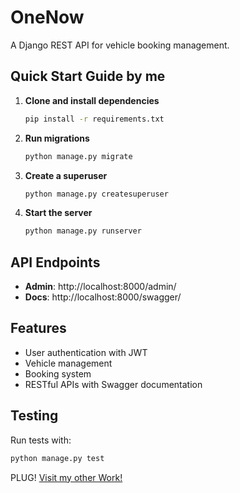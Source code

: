 # OneNow

A Django REST API for vehicle booking management.

## Quick Start Guide by me

1. **Clone and install dependencies**
   ```bash
   pip install -r requirements.txt
   ```

2. **Run migrations**
   ```bash
   python manage.py migrate
   ```

3. **Create a superuser**
   ```bash
   python manage.py createsuperuser
   ```

4. **Start the server**
   ```bash
   python manage.py runserver
   ```

## API Endpoints

- **Admin**: http://localhost:8000/admin/
- **Docs**: http://localhost:8000/swagger/

## Features

- User authentication with JWT
- Vehicle management
- Booking system
- RESTful APIs with Swagger documentation

## Testing

Run tests with:
```bash
python manage.py test
``` 

PLUG!
[Visit my other Work!](https://yasirabbas.tech)